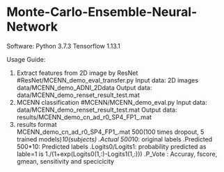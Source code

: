 # Monte-Carlo-Ensemble-Neural-Network
Software:
        Python 3.7.3
        Tensorflow 1.13.1

Usage Guide:

1) Extract features from 2D image by ResNet
        #ResNet/MCENN_demo_eval_transfer.py
                Input data: 
                        2D images data/MCENN_demo_ADNI_2Ddata
                Output data:
                        data/MCENN_demo_renset_result_test.mat
2) MCENN classification
        #MCENN/MCENN_demo_eval.py
                Input data:
                        data/MCENN_demo_renset_result_test.mat
                Output data:
                        results/MCENN_demo_cn_ad_r0_SP4_FP1_.mat
3) results format  
        MCENN_demo_cn_ad_r0_SP4_FP1_.mat 
                500(100 times dropout, 5 trained models)*10(subjects)
        .Actual 500*10: original labels
        .Predicted 500*10: Predicted labels
        .Logits0/Logits1: probability predicted as lable=1 is 1./(1+exp(Logits0(1,:)-Logits1(1,:)))
        .P_Vote : Accuray, fscore, gmean, sensitivity and specicicity  
